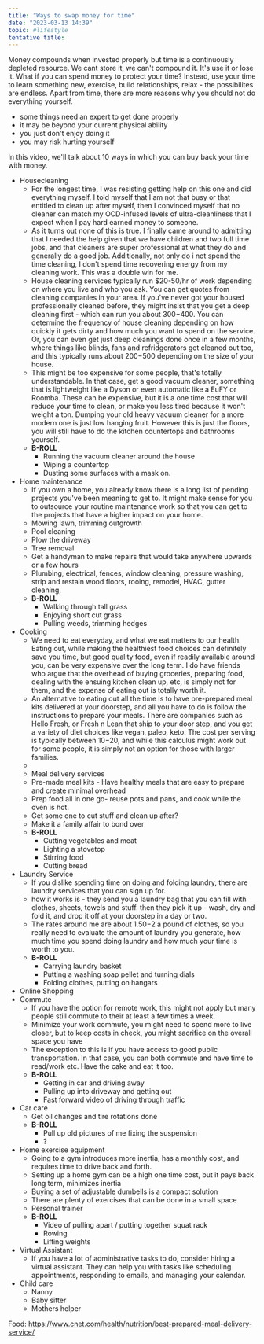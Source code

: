 ```yaml
---
title: "Ways to swap money for time"
date: "2023-03-13 14:39"
topic: #lifestyle 
tentative title:
---
```


Money compounds when invested properly but time is a continuously depleted resource. We cant store it, we can't compound it. It's use it or lose it. What if you can spend money to protect your time? Instead, use your time to learn something new, exercise, build relationships, relax - the possibilites are endless. Apart from time, there are more reasons why you should not do everything yourself.
- some things need an expert to get done properly
- it may be beyond your current physical ability
- you just don't enjoy doing it
- you may risk hurting yourself

In this video, we'll talk about 10 ways in which you can buy back your time with money. 

- Housecleaning
	- For the longest time, I was resisting getting help on this one and did everything myself. I told myself that I am not that busy or that entitled to clean up after myself, then I convinced myself that no cleaner can match my OCD-infused levels of ultra-cleanliness that I expect when I pay hard earned money to someone.
	- As it turns out none of this is true. I finally came around to admitting that I needed the help given that we have children and two full time jobs, and that cleaners are super professional at what they do and generally do a good job. Additionally, not only do i not spend the time cleaning, I don't spend time recovering energy from my cleaning work. This was a double win for me.
	- House cleaning services typically run $20-50/hr of work depending on where you live and who you ask. You can get quotes from cleaning companies in your area. If you've never got your housed professionally cleaned before, they might insist that you get a deep cleaning first -  which can run you about $300-$400. You can determine the frequency of house cleaning depending on how quickly it gets dirty and how much you want to spend on the service. Or, you can even get just deep cleanings done once in a few months, where things like blinds, fans and refridgerators get cleaned out too, and this typically runs about $200-$500 depending on the size of your house.
	- This might be too expensive for some people, that's totally understandable. In that case, get a good vacuum cleaner, something that is lightweight like a Dyson or even automatic like a EuFY or Roomba. These can be expensive, but it is a one time cost that will reduce your time to clean, or make you less tired because it won't weight a ton. Dumping your old heavy vacuum cleaner for a more modern one is just low hanging fruit. However this is just the floors, you will still have to do the kitchen countertops and bathrooms yourself.
	- **B-ROLL**
		- Running the vacuum cleaner around the house
		- Wiping a countertop
		- Dusting some surfaces with a mask on.
- Home maintenance
	- If you own a home,  you already know there is a long list of pending projects you've been meaning to get to. It might make sense for you to outsource your routine maintenance work so that you can get to the projects that have a higher impact on your home.
	- Mowing lawn, trimming outgrowth
	- Pool cleaning
	- Plow the driveway
	- Tree removal
	- Get a handyman to make repairs that would take anywhere upwards or a few hours
	- Plumbing, electrical, fences, window cleaning, pressure washing, strip and restain wood floors, rooing, remodel, HVAC, gutter cleaning,
	- **B-ROLL**
		- Walking through tall grass
		- Enjoying short cut grass
		- Pulling weeds, trimming hedges
- Cooking
	- We need to eat everyday, and what we eat matters to our health. Eating out, while making the healthiest food choices can definitely save you time, but good quality food, even if readily available around you, can be very expensive over the long term. I do have friends who argue that the overhead of buying groceries, preparing food, dealing with the ensuing kitchen clean up, etc, is simply not for them, and the expense of eating out is totally worth it.
	- An alternative to eating out all the time is to have pre-prepared meal kits delivered at your doorstep, and all you have to do is follow the instructions to prepare your meals. There are companies such as Hello Fresh, or Fresh n Lean that ship to your door step, and you get a variety of diet choices like vegan, paleo, keto. The cost per serving is typically between $10-$20, and while this calculus might work out for some people, it is simply not an option for those with larger families.
	- 
	- Meal delivery services
	- Pre-made meal kits - Have healthy meals that are easy to prepare and create minimal overhead
	- Prep food all in one go- reuse pots and pans, and cook while the oven is hot.
	- Get some one to cut stuff and clean up after?
	- Make it a family affair to bond over
	- **B-ROLL**
		- Cutting vegetables and meat
		- Lighting a stovetop
		- Stirring food
		- Cutting bread
- Laundry Service
	- If you dislike spending time on doing and folding laundry, there are laundry services that you can sign up for.
	- how it works is - they send you a laundry bag that you can fill with clothes, sheets, towels and stuff. then they pick it up - wash, dry and fold it, and drop it off at your doorstep in a day or two.
	- The rates around me are about $1.50-$2 a pound of clothes, so you really need to evaluate the amount of laundry you generate, how much time you spend doing laundry and how much your time is worth to you. 
	- **B-ROLL**
		- Carrying laundry basket
		- Putting a washing soap pellet and turning dials
		- Folding clothes, putting on hangars
- Online Shopping
-  Commute
	- If you have the option for remote work, this might not apply but many people still commute to their at least a few times a week.
	- Minimize your work commute, you might need to spend more to live closer, but to keep costs in check, you might sacrifice on the overall space you have
	- The exception to this is if you have access to good public transportation. In that case, you can both commute and have time to read/work etc. Have the cake and eat it too.
	- **B-ROLL**
		- Getting in car and driving away
		- Pulling up into driveway and getting out
		- Fast forward video of driving through traffic
- Car care
	- Get oil changes and tire rotations done
	- **B-ROLL**
		- Pull up old pictures of me fixing the suspension
		- ?
- Home exercise equipment
	- Going to a gym introduces more inertia, has a monthly cost, and requires time to drive back and forth.
	- Setting up a home gym can be a high one time cost, but it pays back long term, minimizes inertia
	- Buying a set of adjustable dumbells is a compact solution
	- There are plenty of exercises that can be done in a small space
	- Personal trainer
	- **B-ROLL**
		- Video of pulling apart / putting together squat rack
		- Rowing
		- Lifting weights
- Virtual Assistant
	- If you have a lot of administrative tasks to do, consider hiring a virtual assistant. They can help you with tasks like scheduling appointments, responding to emails, and managing your calendar.
- Child care
	- Nanny
	- Baby sitter
	- Mothers helper


Food:
https://www.cnet.com/health/nutrition/best-prepared-meal-delivery-service/